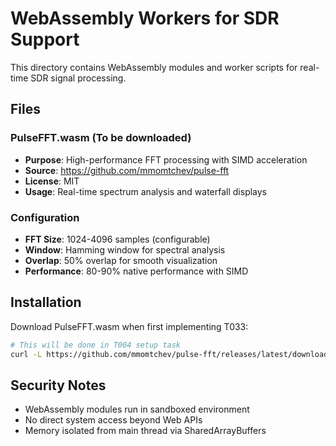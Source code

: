 # WebAssembly Workers for SDR Support

This directory contains WebAssembly modules and worker scripts for real-time SDR signal processing.

## Files

### PulseFFT.wasm (To be downloaded)
- **Purpose**: High-performance FFT processing with SIMD acceleration
- **Source**: https://github.com/mmomtchev/pulse-fft
- **License**: MIT
- **Usage**: Real-time spectrum analysis and waterfall displays

### Configuration
- **FFT Size**: 1024-4096 samples (configurable)
- **Window**: Hamming window for spectral analysis
- **Overlap**: 50% overlap for smooth visualization
- **Performance**: 80-90% native performance with SIMD

## Installation

Download PulseFFT.wasm when first implementing T033:
```bash
# This will be done in T004 setup task
curl -L https://github.com/mmomtchev/pulse-fft/releases/latest/download/pulse-fft.wasm -o PulseFFT.wasm
```

## Security Notes
- WebAssembly modules run in sandboxed environment
- No direct system access beyond Web APIs
- Memory isolated from main thread via SharedArrayBuffers